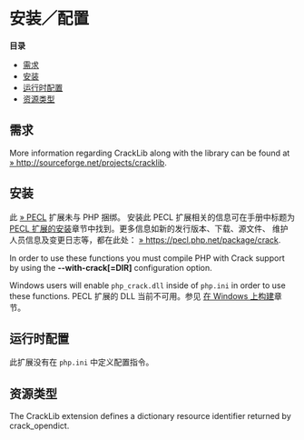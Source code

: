 安装／配置
==========

**目录**

-   [需求](/crack/setup.html#需求)
-   [安装](/crack/setup.html#安装)
-   [运行时配置](/crack/setup.html#运行时配置)
-   [资源类型](/crack/setup.html#资源类型)

需求
----

More information regarding CrackLib along with the library can be found
at
<a href="http://sourceforge.net/projects/cracklib" class="link external">» http://sourceforge.net/projects/cracklib</a>.

安装
----

此 <a href="https://pecl.php.net/" class="link external">» PECL</a>
扩展未与 PHP 捆绑。 安装此 PECL 扩展相关的信息可在手册中标题为
<a href="/install/pecl.html" class="link">PECL 扩展的安装</a>章节中找到。更多信息如新的发行版本、下载、源文件、
维护人员信息及变更日志等，都在此处：
<a href="https://pecl.php.net/package/crack" class="link external">» https://pecl.php.net/package/crack</a>.

In order to use these functions you must compile PHP with Crack support
by using the **--with-crack\[=DIR\]** configuration option.

Windows users will enable `php_crack.dll` inside of `php.ini` in order
to use these functions. PECL 扩展的 DLL 当前不可用。参见
<a href="/install/windows/legacy/index.html#install.windows.building" class="link">在 Windows 上构建</a>章节。

运行时配置
----------

此扩展没有在 `php.ini` 中定义配置指令。

资源类型
--------

The CrackLib extension defines a dictionary resource identifier returned
by <span class="function">crack\_opendict</span>.
